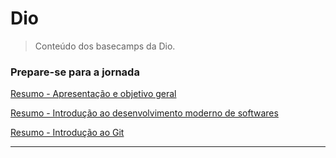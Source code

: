 # Dio
> Conteúdo dos basecamps da Dio.

### Prepare-se para a jornada
[Resumo - Apresentação e objetivo geral](https://github.com/Joshpcbrrj/Dio/blob/main/Preparando-se%20para%20a%20jornada/1%20-%20Apresenta%C3%A7%C3%A3o%20e%20objetivo%20geral/Resumo%20-%20Apresentac%CC%A7a%CC%83o%20e%20objetivo.md)

[Resumo - Introdução ao desenvolvimento moderno de softwares](https://github.com/Joshpcbrrj/Dio/blob/main/Preparando-se%20para%20a%20jornada/2%20-%20Introdu%C3%A7%C3%A3o%20ao%20desenvolvimento%20moderno%20de%20softwares/Resumo%20-%20Introduc%CC%A7a%CC%83o%20ao%20desenvolvimento%20moderno%20de%20softwar.md)

[Resumo -  Introdução ao Git](https://github.com/Joshpcbrrj/Dio/blob/main/Preparando-se%20para%20a%20jornada/3%20-%20Introdu%C3%A7%C3%A3o%20ao%20Git/Resumo%20-%20Introduc%CC%A7a%CC%83o%20ao%20Git.md)

___
